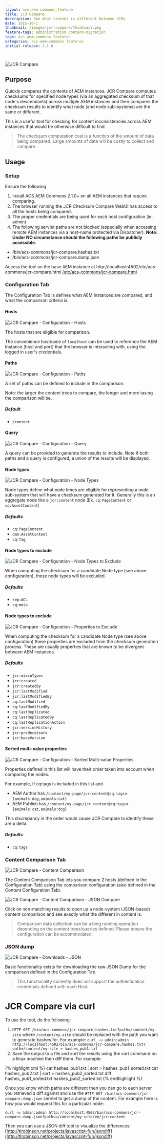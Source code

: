 ```yaml
---
layout: acs-aem-commons_feature
title: JCR Compare
description: See what content is different between JCRs
date: 2015-10-1
thumbnail: /images/jcr-compare/thumbnail.png
feature-tags: administration content-migration
tags: acs-aem-commons-features
categories: acs-aem-commons features
initial-release: 2.1.0

---
```


![JCR Compare](/acs-aem-commons/images/jcr-compare/jcr-compare.png)

## Purpose

Quickly compares the contents of AEM instances. JCR Compare computes checksums for specified node types (via an aggregated checksum of that node's descendants) across multiple AEM instances and then compares the checksum results to identify what node (and node sub-systems) are the same or different.

This is a useful tool for checking for content inconsistencies across AEM instances that would be otherwise difficult to find.

> The checksum computation cost is a function of the amount of data being compared. Large amounts of data will be costly to collect and compare.

## Usage

### Setup

Ensure the following

1. Install ACS AEM Commons 2.1.0+ on all AEM instances that require comparing.
2. The browser running the JCR Checksum Compare WebUI has access to all the hosts being compared.
3. The proper credentials are being used for each host configuration (ie. admin)
4. The following servlet paths are not blocked (especially when accessing remote AEM instances via a host-name protected via Dispatcher). **Note: Under NO circumstance should the following paths be publicly accessible.**
 * /bin/acs-commons/jcr-compare.hashes.txt
 * /bin/acs-commons/jcr-compare.dump.json


Access the tool on the base AEM instance at
http://localhost:4502/etc/acs-commons/jcr-compare.html
[/etc/acs-commons/jcr-compare.html](http://localhost:4502/etc/acs-commons/jcr-compare.html)

### Configuration Tab

The Configuration Tab is defines what AEM instances are compared, and what the comparison criteria is.

#### Hosts

![JCR Compare - Configuration - Hosts](/acs-aem-commons/images/jcr-compare/configuration-hosts.png)

The hosts that are eligible for comparison.

The convenience hostname of `localhost` can be used to reference the AEM Instance (host and port) that the browser is interacting with, using the logged in user's credentials.


#### Paths

![JCR Compare - Configuration - Paths](/acs-aem-commons/images/jcr-compare/configuration-paths.png)

A set of paths can be defined to include in the comparison.

Note: the larger the content trees to compare, the longer and more taxing the comparison will be.

##### Default

* `/content`


#### Query

![JCR Compare - Configuration - Query](/acs-aem-commons/images/jcr-compare/configuration-query.png)

A query can be provided to generate the results to include. Note if both paths and a query is configured, a union of the results will be displayed.


#### Node types

![JCR Compare - Configuration - Node Types](/acs-aem-commons/images/jcr-compare/configuration-node-types.png)

Node types define what node times are eligible for representing a node sub-system that will have a checksum generated for it. Generally this is an aggregate node like a `jcr:content` node (Ex. `cq:PageContent` or `cq:AssetContent`)

##### Defaults

* `cq:PageContent`
* `dam:AssetContent`
* `cq:Tag`


#### Node types to exclude

![JCR Compare - Configuration - Node Types to Exclude](/acs-aem-commons/images/jcr-compare/configuration-node-types-to-exclude.png)

When computing the checksum for a candidate Node type (see above configuration), these node types will be excluded.

##### Defaults

* `rep:ACL`
* `cq:meta`


#### Node types to exclude

![JCR Compare - Configuration - Properties to Exclude](/acs-aem-commons/images/jcr-compare/configuration-properties-to-exclude.png)

When computing the checksum for a candidate Node type (see above configuration) these properties are excluded from the checksum generation process. These are usually properties that are known to be divergent between AEM instances.

##### Defaults

* `jcr:mixinTypes`
* `jcr:created`
* `jcr:createdBy`
* `jcr:lastModified`
* `jcr:lastModifiedBy`
* `cq:lastModified`
* `cq:lastModifiedBy`
* `cq:lastReplicated`
* `cq:lastReplicatedBy`
* `cq:lastReplicationAction`
* `jcr:versionHistory`
* `jcr:predecessors`
* `jcr:baseVersion`

#### Sorted multi-value properties

![JCR Compare - Configuration - Sorted Multi-value Properties](/acs-aem-commons/images/jcr-compare/configuration-sort-properties.png)

Properties defined in this list will have their order taken into account when comparing the nodes.

For example, if cq:tags is included in this list and

* AEM Author has `/content/my-page/jcr:content@cq:tags`=`[animals:dog,animals:cat]`
* AEM Publish has `/content/my-page/jcr:content@cq:tags`=`[animals:cat,animals:dog]`

This discrepancy in the order would cause JCR Compare to identify these are a delta.

##### Defaults

* `cq:tags`

### Content Comparison Tab

![JCR Compare - Content Comparison](/acs-aem-commons/images/jcr-compare/content-comparison.png)

The Content Comparison Tab lets you compare 2 hosts (defined in the Configuration Tab) using the comparison configuration (also defined in the Content Configuration Tab).

![JCR Compare - Content Comparison - JSON Compare](/acs-aem-commons/images/jcr-compare/content-comparison-json.png)

Click on non-matching results to open up a node-system (JSON-based) content comparison and see exactly what the different in content is.

> Comparison data collection can be a long running operation depending on the content trees/queries defined. Please ensure the configuration can be accommodated.

### JSON dump

![JCR Compare - Downloads - JSON](/acs-aem-commons/images/jcr-compare/download-json.png)

Basic functionality exists for downloading the raw JSON Dump for the comparison defined in the Configuration Tab.

> This functionality currently does not support the authentication credentials defined with each Host.


# JCR Compare via curl

To use the tool, do the following:

1. `HTTP GET /bin/acs-commons/jcr-compare.hashes.txt?path=/content/my-site` where `/content/my-site` should be replaced with the path you want to generate hashes for. For example:
`curl -u admin:admin http://localhost:4502/bin/acs-commons/jcr-compare.hashes.txt?path=/content/my-site > hashes_pub1.txt`
2. Save the output to a file and sort the results using the sort command on a linux machine then diff them. For example:

{% highlight xml %}
cat hashes_pub1.txt | sort > hashes_pub1_sorted.txt
cat hashes_pub2.txt | sort > hashes_pub2_sorted.txt
diff hashes_pub1_sorted.txt hashes_pub2_sorted.txt
{% endhighlight %}

Once you know which paths are different then you can go to each server you retrieved a diff against and use the `HTTP GET /bin/acs-commons/jcr-compare.dump.json` servlet to get a dump of the content. For example here is how you would request this for a particular node:

`curl -u admin:admin http://localhost:4502/bin/acs-commons/jcr-compare.dump.json?paths=/content/my-site/en/jcr:content`

Then you can use a JSON diff tool to visualize the differences: [http://tlrobinson.net/projects/javascript-fun/jsondiff](http://tlrobinson.net/projects/javascript-fun/jsondiff)
